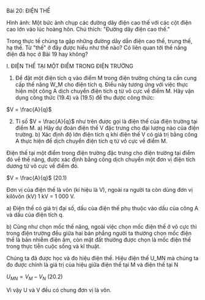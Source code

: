 Bài 20: ĐIỆN THẾ

Hình ảnh: Một bức ảnh chụp các đường dây điện cao thế với các cột điện cao lớn vào lúc hoàng hôn. Chú thích: "Đường dây điện cao thế."

Trong thực tế chúng ta gặp những đường dây dẫn điện cao thế, trung thế, hạ thế. Từ "thế" ở đây được hiểu như thế nào? Có liên quan tới thế năng điện đã học ở Bài 19 hay không?

I. ĐIỆN THẾ TẠI MỘT ĐIỂM TRONG ĐIỆN TRƯỜNG

1. Để đặt một điện tích q vào điểm M trong điện trường chúng ta cần cung cấp thế năng W_M cho điện tích q. Điều này tương ứng với việc thực hiện một công A dịch chuyển điện tích q từ vô cực về điểm M. Hãy vận dụng công thức (19.4) và (19.5) để thu được công thức:

$V = \frac{A}{q}$

2. Tỉ số $V = \frac{A}{q}$ như trên được gọi là điện thế của điện trường tại điểm M.
a) Hãy dự đoán điện thế V đặc trưng cho đại lượng nào của điện trường.
b) Xác định độ lớn điện tích q khi điện thế V có giá trị bằng công A thực hiện để dịch chuyển điện tích q từ vô cực về điểm M.

Điện thế tại một điểm trong điện trường đặc trưng cho điện trường tại điểm đó về thế năng, được xác định bằng công dịch chuyển một đơn vị điện tích dương từ vô cực về điểm đó.

$V = \frac{A}{q}$ (20.1)

Đơn vị của điện thế là vôn (kí hiệu là V), ngoài ra người ta còn dùng đơn vị kilôvôn (kV)
1 kV = 1 000 V.

a) Điện thế có giá trị đại số, dấu của điện thế phụ thuộc vào dấu của công A và dấu của điện tích q.

b) Cũng như chọn mốc thế năng, ngoài việc chọn mốc điện thế ở vô cực thì trong điện trường đều giữa hai bản phẳng người ta thường chọn mốc điện thế là bản nhiễm điện âm, còn mặt đất thường được chọn là mốc điện thế trong thực tiễn cuộc sống và kĩ thuật.

Chúng ta đã được học và đo hiệu điện thế. Hiệu điện thế U_MN mà chúng ta đo được chính là giá trị của hiệu giữa điện thế tại M và điện thế tại N

$U_{MN} = V_M - V_N$ (20.2)

Vì vậy U và V đều có chung đơn vị là vôn.